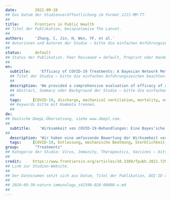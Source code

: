 ```yaml
---
date:        2021-09-28
## Das Datum der Studienveröffentlichung im Format JJJJ-MM-TT.
##
title:       Frontiers in Public Health 
## Titel der Publikation, beispielweise The Lancet.
##
authors:     'Zhang, C, Jin, H, Wen, YF, et al.'
## Autorinnen und Autoren der Studie – bitte die einfachen Anführungszeichen beachten!
##
status:      default
## Status der Publikation. Peer Reviewed = default, Preprint oder Handout (Thesenpapier)
##
en:
  subtitle:    'Efficacy of COVID-19 Treatments: A Bayesian Network Meta-Analysis of Randomized Controlled Trials'
  ## Titel der Studie – bitte die einfachen Anführungszeichen beachten!
  ##
  description: 'We provided a comprehensive evaluation of efficacy of available treatments for coronavirus disease 2019 (COVID-19). We searched for candidate COVID-19 studies in WHO COVID-19 Global Research Database up to August 19, 2021. Randomized controlled trials for suspected or confirmed COVID-19 patients published on peer-reviewed journals were included, regardless of demographic characteristics. Outcome measures included mortality, mechanical ventilation, hospital discharge and viral clearance. Bayesian network meta-analysis with fixed effects was conducted to estimate the effect sizes using posterior means and 95% equal-tailed credible intervals (CrIs). Odds ratio (OR) was used as the summary measure for treatment effect. Bayesian hierarchical models were used to estimate effect sizes of treatments grouped by the treatment classifications. We identified 222 eligible studies with a total of 102,950 patients. Compared with the standard of care, imatinib, intravenous immunoglobulin and tocilizumab led to lower risk of death; baricitinib plus remdesivir, colchicine, dexamethasone, recombinant human granulocyte colony stimulating factor and tocilizumab indicated lower occurrence of mechanical ventilation; tofacitinib, sarilumab, remdesivir, tocilizumab and baricitinib plus remdesivir increased the hospital discharge rate; convalescent plasma, ivermectin, ivermectin plus doxycycline, hydroxychloroquine, nitazoxanide and proxalutamide resulted in better viral clearance. From the treatment class level, we found that the use of antineoplastic agents was associated with fewer mortality cases, immunostimulants could reduce the risk of mechanical ventilation and immunosuppressants led to higher discharge rates. This network meta-analysis identified superiority of several COVID-19 treatments over the standard of care in terms of mortality, mechanical ventilation, hospital discharge and viral clearance. Tocilizumab showed its superiority compared with SOC on preventing severe outcomes such as death and mechanical ventilation as well as increasing the discharge rate, which might be an appropriate treatment for patients with severe or mild/moderate illness. We also found the clinical efficacy of antineoplastic agents, immunostimulants and immunosuppressants with respect to the endpoints of mortality, mechanical ventilation and discharge, which provides valuable information for the discovery of potential COVID-19 treatments.'
  ## Abstract, Summary oder Background der Studie – bitte die einfachen Anführungszeichen beachten!
  ##
  tags:     [COVID-19, discharge, mechanical ventilation, mortality, network meta-analysis, viral clearance]
  ## Keywords bitte mit Kommata trennen.
  ##
de: 
## Deutsche DeepL-Übersetzung, siehe www.deepl.com.
##
  subtitle:    'Wirksamkeit von COVID-19-Behandlungen: Eine Bayes’sche Netzwerk-Meta-Analyse von randomisierten kontrollierten Studien'
##
  description: 'Wir haben eine umfassende Bewertung der Wirksamkeit verfügbarer Behandlungen für die Coronavirus-Krankheit 2019 (COVID-19) vorgenommen. Wir haben in der WHO COVID-19 Global Research Database bis zum 19. August 2021 nach COVID-19-Kandidatenstudien gesucht. Eingeschlossen wurden randomisierte kontrollierte Studien für Patienten mit Verdacht auf oder mit bestätigter COVID-19-Erkrankung, die in Fachzeitschriften mit Peer-Review veröffentlicht wurden, unabhängig von demografischen Merkmalen. Zu den Ergebnisgrößen gehörten Sterblichkeit, mechanische Beatmung, Krankenhausentlassung und Virusfreiheit. Eine Bayes’sche Netzwerk-Metaanalyse mit festen Effekten wurde durchgeführt, um die Effektgrößen mit Hilfe von posterioren Mittelwerten und 95%-igen gleichschenkligen glaubwürdigen Intervallen (CrI) zu schätzen. Das Odds Ratio (OR) wurde als zusammenfassendes Maß für den Behandlungseffekt verwendet. Bayes’sche hierarchische Modelle wurden verwendet, um die Effektstärken der Behandlungen gruppiert nach den Behandlungsklassifikationen zu schätzen. Wir identifizierten 222 in Frage kommende Studien mit insgesamt 102 950 Patienten. Im Vergleich zur Standardbehandlung führten Imatinib, intravenöses Immunglobulin und Tocilizumab zu einem geringeren Sterberisiko; Baricitinib plus Remdesivir, Colchicin, Dexamethason, rekombinanter humaner Granulozyten-Kolonie-stimulierender Faktor und Tocilizumab zeigten ein geringeres Auftreten von mechanischer Beatmung; Tofacitinib, Sarilumab, Remdesivir, Tocilizumab und Baricitinib plus Remdesivir erhöhten die Entlassungsrate aus dem Krankenhaus; Rekonvaleszenzplasma, Ivermectin, Ivermectin plus Doxycyclin, Hydroxychloroquin, Nitazoxanid und Proxalutamid führten zu einer besseren Virusausscheidung. Auf der Ebene der Behandlungsklassen wurde festgestellt, dass der Einsatz von Antineoplastika mit einer geringeren Sterblichkeit verbunden war, dass Immunstimulanzien das Risiko einer mechanischen Beatmung verringern konnten und dass Immunsuppressiva zu einer höheren Entlassungsrate führten. Diese Netzwerk-Metaanalyse ergab eine Überlegenheit mehrerer COVID-19-Behandlungen gegenüber der Standardbehandlung in Bezug auf Sterblichkeit, mechanische Beatmung, Krankenhausentlassung und Virusfreiheit. Tocilizumab erwies sich im Vergleich zu SOC als überlegen, was die Verhinderung schwerer Folgen wie Tod und mechanische Beatmung sowie die Erhöhung der Entlassungsrate anbelangt, was eine geeignete Behandlung für Patienten mit schwerer oder leichter/mittelschwerer Erkrankung sein könnte. Wir haben auch die klinische Wirksamkeit von antineoplastischen Wirkstoffen, Immunstimulanzien und Immunsuppressiva im Hinblick auf die Endpunkte Sterblichkeit, mechanische Beatmung und Entlassung festgestellt, was wertvolle Informationen für die Entdeckung potenzieller COVID-19-Behandlungen liefert.'
  tags:     [COVID-19, Entlassung, mechanische Beatmung, Sterblichkeit, Netzwerk-Meta-Analyse, virale Clearance]
group:       "Treatments"
## Kategorie der Studie: Virus, Immunity, Therapeutics, Vaccines – bitte die Anführungszeichen beachten!
##
credit:     https://www.frontiersin.org/articles/10.3389/fpubh.2021.729559/full
## Link zur Studien-Website.
##
## Der Dateinamen setzt sich aus Datum, Titel der Publikation, DOI-ID der Studie (nach dem letzten Slash) und der Dateiendung zusammen. Bitte den Unterstrich vor der DOI-ID beachten!
##
## 2020-09-30-nature-immunology_s41590-020-00808-x.md
##
---
```

<object data="{{ page.link }}" style='height:calc(100vh - 400px); width: 100%' type='application/pdf'></object>
